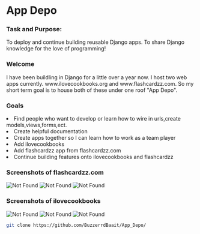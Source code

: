 <h1>App Depo</h1>

<h3>Task and Purpose:</h3><p1>To deploy and continue building reusable Django apps. To share Django knowledge for the love of programming!</p1>

<h3>Welcome</h3><p1>I have been buildling in Django for a little over a year now. I host two web apps currently. www.ilovecookbooks.org and www.flashcardzz.com. So my short term goal is to house both of these under one roof "App Depo".</p1>

<h3>Goals</h3>
<li>Find people who want to develop or learn how to wire in urls,create models,views,forms,ect.</li>
<li>Create helpful documentation</li>
<li>Create apps together so I can learn how to work as a team player</li>
<li>Add ilovecookbooks</li>
<li>Add flashcardzz app from flashcardzz.com</li>
<li>Continue building features onto ilovecookbooks and flashcardzz</li>

<h3>Screenshots of flashcardzz.com</h3>
<img src="https://github.com/BuzzerrdBaait/App_Depo/assets/108156235/2b385c91-a100-49a5-8f79-7018eda095c9" alt="Not Found">
<img src="https://github.com/BuzzerrdBaait/App_Depo/assets/108156235/217f6619-64fc-414c-ae9a-bc7cb085f697" alt="Not Found">
<img src="https://github.com/BuzzerrdBaait/App_Depo/assets/108156235/d0d1ecf0-e3ee-4815-9e11-1f0773d3482b" alt="Not Found">
<h3>Screenshots of ilovecookbooks</h3>
<img src="https://github.com/BuzzerrdBaait/App_Depo/assets/108156235/18b3a022-6c34-456f-8943-e8c13e66ca55" alt="Not Found">
<img src="https://github.com/BuzzerrdBaait/App_Depo/assets/108156235/c6473dcc-4f8a-46c7-bc79-35d7c5bda271" alt="Not Found">
<img src="https://github.com/BuzzerrdBaait/App_Depo/assets/108156235/4d807850-1383-40a7-b11b-9de3e75932bc" alt="Not Found">

```sh
git clone https://github.com/BuzzerrdBaait/App_Depo/










